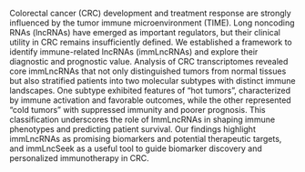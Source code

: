 Colorectal cancer (CRC) development and treatment response are strongly influenced by the tumor immune microenvironment (TIME). 
Long noncoding RNAs (lncRNAs) have emerged as important regulators, but their clinical utility in CRC remains insufficiently defined.
We established a framework to identify immune-related lncRNAs (immLncRNAs) and explore their diagnostic and prognostic value. 
Analysis of CRC transcriptomes revealed core immLncRNAs that not only distinguished tumors from normal tissues but also stratified patients into two molecular subtypes with distinct immune landscapes.
One subtype exhibited features of “hot tumors”, characterized by immune activation and favorable outcomes, while the other represented “cold tumors” with suppressed immunity and poorer prognosis.
This classification underscores the role of ImmLncRNAs in shaping immune phenotypes and predicting patient survival. 
Our findings highlight immLncRNAs as promising biomarkers and potential therapeutic targets, and immLncSeek as a useful tool to guide biomarker discovery and personalized immunotherapy in CRC.
